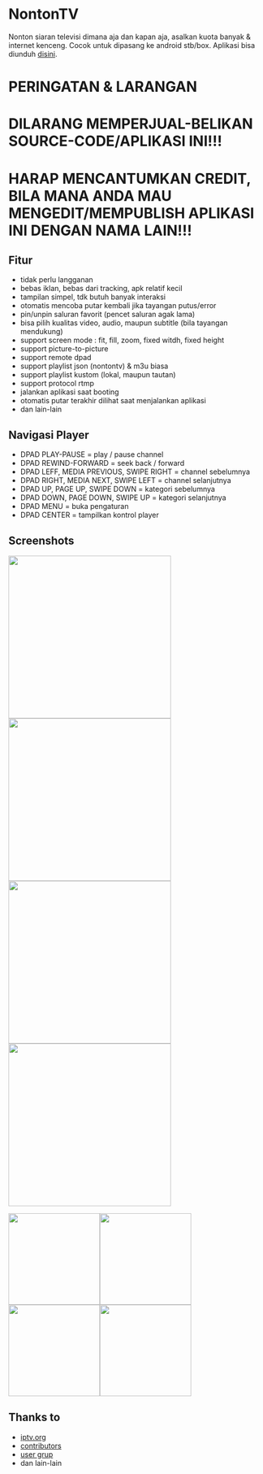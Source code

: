 # NontonTV

Nonton siaran televisi dimana aja dan kapan aja, asalkan kuota banyak & internet kenceng. Cocok untuk dipasang ke android stb/box. Aplikasi bisa diunduh [disini](https://github.com/hariimurti/NontonTV/releases).


# PERINGATAN & LARANGAN
# DILARANG MEMPERJUAL-BELIKAN SOURCE-CODE/APLIKASI INI!!!
# HARAP MENCANTUMKAN CREDIT, BILA MANA ANDA MAU MENGEDIT/MEMPUBLISH APLIKASI INI DENGAN NAMA LAIN!!!


## Fitur
- tidak perlu langganan
- bebas iklan, bebas dari tracking, apk relatif kecil
- tampilan simpel, tdk butuh banyak interaksi
- otomatis mencoba putar kembali jika tayangan putus/error
- pin/unpin saluran favorit (pencet saluran agak lama)
- bisa pilih kualitas video, audio, maupun subtitle (bila tayangan mendukung)
- support screen mode : fit, fill, zoom, fixed witdh, fixed height
- support picture-to-picture
- support remote dpad
- support playlist json (nontontv) & m3u biasa
- support playlist kustom (lokal, maupun tautan)
- support protocol rtmp
- jalankan aplikasi saat booting
- otomatis putar terakhir dilihat saat menjalankan aplikasi
- dan lain-lain


## Navigasi Player
- DPAD PLAY-PAUSE = play / pause channel
- DPAD REWIND-FORWARD = seek back / forward
- DPAD LEFF, MEDIA PREVIOUS, SWIPE RIGHT = channel sebelumnya
- DPAD RIGHT, MEDIA NEXT, SWIPE LEFT = channel selanjutnya
- DPAD UP, PAGE UP, SWIPE DOWN = kategori sebelumnya
- DPAD DOWN, PAGE DOWN, SWIPE UP = kategori selanjutnya
- DPAD MENU = buka pengaturan
- DPAD CENTER = tampilkan kontrol player


## Screenshots
<img src="./screenshot/main_landscape.png" width=320><img src="./screenshot/player_live.jpg" width=320><img src="./screenshot/player_vod.jpg" width=320><img src="./screenshot/player_track.png" width=320>

<img src="./screenshot/main_portrait.jpg" height=180><img src="./screenshot/player_pip.jpg" height=180><img src="./screenshot/setting_source.jpg" height=180><img src="./screenshot/setting_app.jpg" height=180>


## Thanks to
- [iptv.org](https://github.com/iptv-org/iptv)
- [contributors](../../graphs/contributors)
- [user grup](https://t.me/paijemdev)
- dan lain-lain
